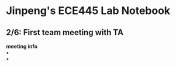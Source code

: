 # Jinpeng's ECE445 Lab Notebook

## 2/6: First team meeting with TA

  **meeting info <br>**
  •  <br>
  •  <br>
